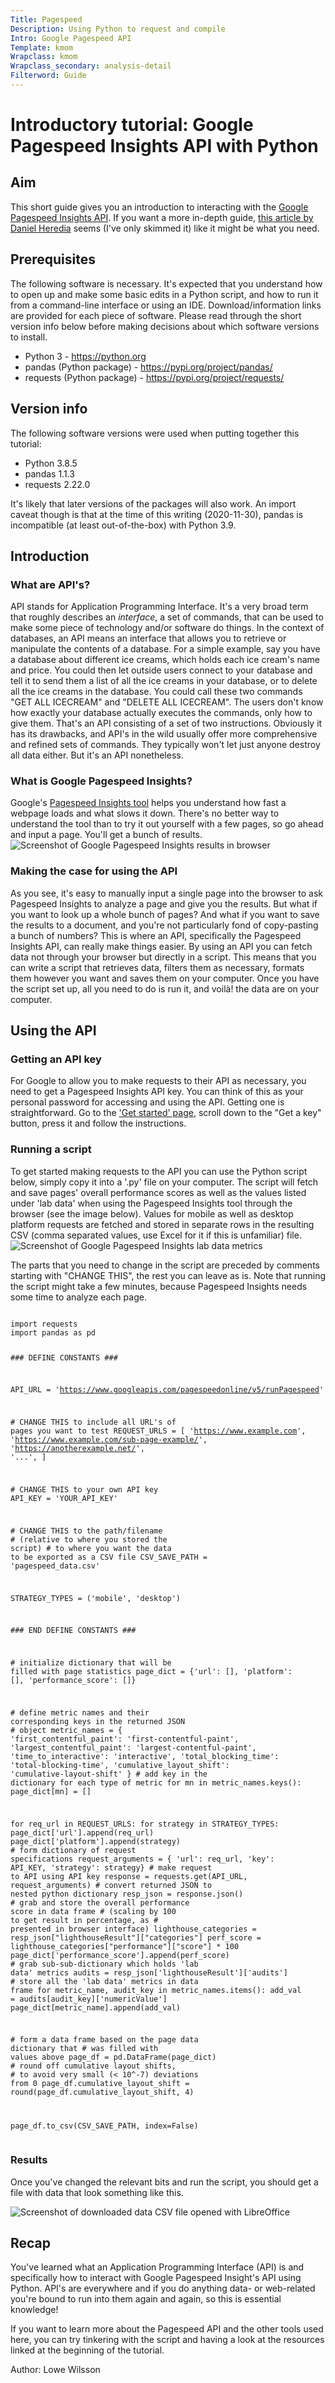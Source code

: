 ```yaml
---
Title: Pagespeed
Description: Using Python to request and compile
Intro: Google Pagespeed API
Template: kmom
Wrapclass: kmom
Wrapclass_secondary: analysis-detail
Filterword: Guide
---
```

# Introductory tutorial: Google Pagespeed Insights API with Python

## Aim
This short guide gives you an introduction to interacting with the [Google Pagespeed Insights API](https://developers.google.com/speed/docs/insights/v5/get-started). If you want a more in-depth guide, [this article by Daniel Heredia](https://www.danielherediamejias.com/pagespeed-insights-api-with-python/) seems (I've only skimmed it) like it might be what you need.

## Prerequisites
The following software is necessary. It's expected that you understand how to open up and make some basic edits in a Python script, and how to run it from a command-line interface or using an IDE. Download/information links are provided for each piece of software. Please read through the short version info below before making decisions about which software versions to install.
* Python 3 - https://python.org
* pandas (Python package) - https://pypi.org/project/pandas/
* requests (Python package) - https://pypi.org/project/requests/

## Version info
The following software versions were used when putting together this tutorial:

* Python 3.8.5
* pandas 1.1.3
* requests 2.22.0

It's likely that later versions of the packages will also work. An import caveat though is that at the time of this writing (2020-11-30), pandas is incompatible (at least out-of-the-box) with Python 3.9.

## Introduction
### What are API's?
API stands for Application Programming Interface. It's a very broad term that roughly describes an *interface*, a set of commands, that can be used to make some piece of technology and/or software do things. In the context of databases, an API means an interface that allows you to retrieve or manipulate the contents of a database. For a simple example, say you have a database about different ice creams, which holds each ice cream's name and price. You could then let outside users connect to your database and tell it to send them a list of all the ice creams in your database, or to delete all the ice creams in the database. You could call these two commands "GET ALL ICECREAM" and "DELETE ALL ICECREAM". The users don't know how exactly your database actually executes the commands, only how to give them. That's an API consisting of a set of two instructions. Obviously it has its drawbacks, and API's in the wild usually offer more comprehensive and refined sets of commands. They typically won't let just anyone destroy all data either. But it's an API nonetheless.

### What is Google Pagespeed Insights?
Google's [Pagespeed Insights tool](https://developers.google.com/speed/pagespeed/insights/) helps you understand how fast a webpage loads and what slows it down. There's no better way to understand the tool than to try it out yourself with a few pages, so go ahead and input a page. You'll get a bunch of results.
![Screenshot of Google Pagespeed Insights results in browser](%assets_url%/img/website_snaps/googlepi_results.png)

### Making the case for using the API
As you see, it's easy to manually input a single page into the browser to ask Pagespeed Insights to analyze a page and give you the results. But what if you want to look up a whole bunch of pages? And what if you want to save the results to a document, and you're not particularly fond of copy-pasting a bunch of numbers? This is where an API, specifically the Pagespeed Insights API, can really make things easier. By using an API you can fetch data not through your browser but directly in a script. This means that you can write a script that retrieves data, filters them as necessary, formats them however you want and saves them on your computer. Once you have the script set up, all you need to do is run it, and voilà! the data are on your computer.

## Using the API
### Getting an API key
For Google to allow you to make requests to their API as necessary, you need to get a Pagespeed Insights API key. You can think of this as your personal password for accessing and using the API. Getting one is straightforward. Go to the ['Get started' page](https://developers.google.com/speed/docs/insights/v5/get-started#APIKey), scroll down to the "Get a key" button, press it and follow the instructions.

### Running a script
To get started making requests to the API you can use the Python script below, simply copy it into a '.py' file on your computer. The script will fetch and save pages' overall performance scores as well as the values listed under 'lab data' when using the Pagespeed Insights tool through the browser (see the image below). Values for mobile as well as desktop platform requests are fetched and stored in separate rows in the resulting CSV (comma separated values, use Excel for it if this is unfamiliar) file.
![Screenshot of Google Pagespeed Insights lab data metrics](%assets_url%/img/website_snaps/googlepi_labdata.png)

The parts that you need to change in the script are preceded by comments starting with "CHANGE THIS", the rest you can leave as is. Note that running the script might take a few minutes, because Pagespeed Insights needs some time to analyze each page.

<div class="code-block code-python">
    <pre><code>
import requests
import pandas as pd

<span class="code-comment">### DEFINE CONSTANTS ###</span>

API_URL = 'https://www.googleapis.com/pagespeedonline/v5/runPagespeed'

<span class="code-comment"># CHANGE THIS to include all URL's of pages you want to test</span>
REQUEST_URLS = [
    'https://www.example.com',
    'https://www.example.com/sub-page-example/',
    'https://anotherexample.net/',
    '...',
]

<span class="code-comment"># CHANGE THIS to your own API key</span>
API_KEY = 'YOUR_API_KEY'

<span class="code-comment"># CHANGE THIS to the path/filename</span>
<span class="code-comment"># (relative to where you stored the script)</span>
<span class="code-comment"># to where you want the data to be exported as a CSV file</span>
CSV_SAVE_PATH = 'pagespeed_data.csv'

STRATEGY_TYPES = ('mobile', 'desktop')

<span class="code-comment">### END DEFINE CONSTANTS ###</span>

<span class="code-comment"># initialize dictionary that will be filled with page statistics</span>
page_dict = {'url': [], 'platform': [], 'performance_score': []}

<span class="code-comment"># define metric names and their corresponding keys in the returned JSON</span>
<span class="code-comment"># object</span>
metric_names = {
    'first_contentful_paint': 'first-contentful-paint',
    'largest_contentful_paint': 'largest-contentful-paint',
    'time_to_interactive': 'interactive',
    'total_blocking_time': 'total-blocking-time',
    'cumulative_layout_shift': 'cumulative-layout-shift'
}
<span class="code-comment"># add key in the dictionary for each type of metric</span>
for mn in metric_names.keys():
    page_dict[mn] = []

for req_url in REQUEST_URLS:
    for strategy in STRATEGY_TYPES:
        page_dict['url'].append(req_url)
        page_dict['platform'].append(strategy)
        <span class="code-comment"># form dictionary of request specifications</span>
        request_arguments = {
            'url': req_url,
            'key': API_KEY,
            'strategy': strategy}
        <span class="code-comment"># make request to API using API key</span>
        response = requests.get(API_URL, request_arguments)
        <span class="code-comment"># convert returned JSON to nested python dictionary</span>
        resp_json = response.json()
        <span class="code-comment"># grab and store the overall performance score in data frame</span>
        <span class="code-comment"># (scaling by 100 to get result in percentage, as</span>
        <span class="code-comment"># presented in browser interface)</span>
        lighthouse_categories = resp_json["lighthouseResult"]["categories"]
        perf_score = lighthouse_categories["performance"]["score"] * 100
        page_dict['performance_score'].append(perf_score)
        <span class="code-comment"># grab sub-sub-dictionary which holds 'lab data' metrics</span>
        audits = resp_json['lighthouseResult']['audits']
        <span class="code-comment"># store all the 'lab data' metrics in data frame</span>
        for metric_name, audit_key in metric_names.items():
            add_val = audits[audit_key]['numericValue']
            page_dict[metric_name].append(add_val)

<span class="code-comment"># form a data frame based on the page data dictionary that</span>
<span class="code-comment"># was filled with values above</span>
page_df = pd.DataFrame(page_dict)
<span class="code-comment"># round off cumulative layout shifts,</span>
<span class="code-comment"># to avoid very small (&lt; 10^-7) deviations from 0</span>
page_df.cumulative_layout_shift = round(page_df.cumulative_layout_shift, 4)

page_df.to_csv(CSV_SAVE_PATH, index=False)
        </code></pre>
</div>

### Results
Once you've changed the relevant bits and run the script, you should get a file with data that look something like this.

![Screenshot of downloaded data CSV file opened with LibreOffice](%assets_url%/img/googlepi_downloaded_data.png)

## Recap
You've learned what an Application Programming Interface (API) is and specifically how to interact with Google Pagespeed Insight's API using Python. API's are everywhere and if you do anything data- or web-related you're bound to run into them again and again, so this is essential knowledge!

If you want to learn more about the Pagespeed API and the other tools used here, you can try tinkering with the script and having a look at the resources linked at the beginning of the tutorial.

Author: Lowe Wilsson
